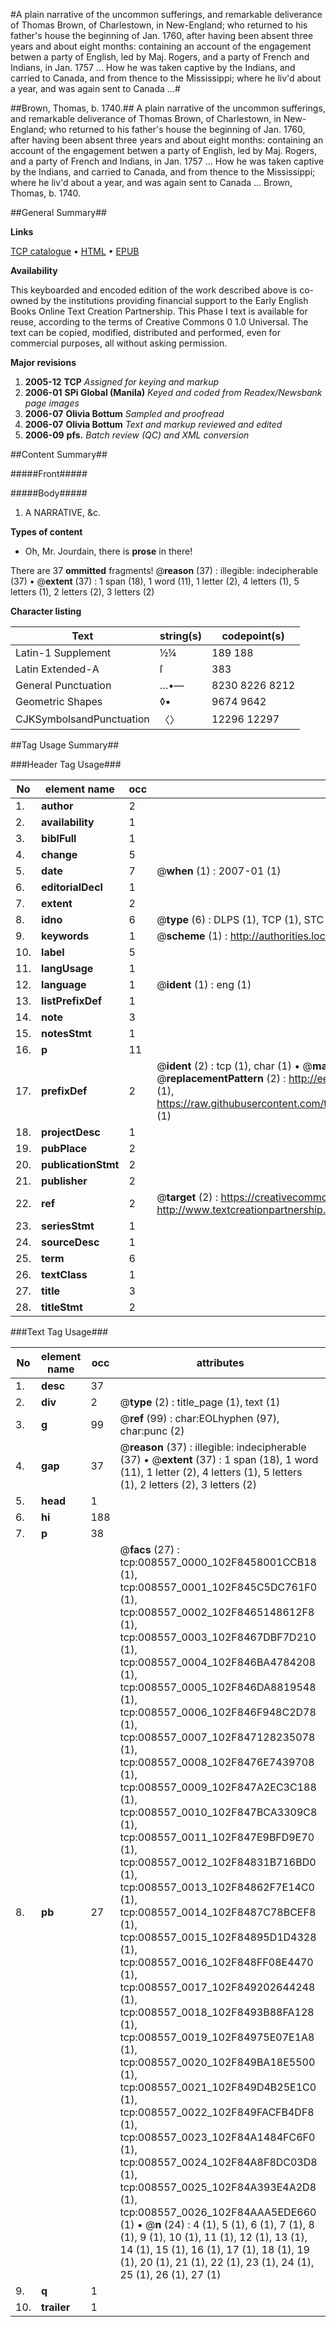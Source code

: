 #A plain narrative of the uncommon sufferings, and remarkable deliverance of Thomas Brown, of Charlestown, in New-England; who returned to his father's house the beginning of Jan. 1760, after having been absent three years and about eight months: containing an account of the engagement betwen a party of English, led by Maj. Rogers, and a party of French and Indians, in Jan. 1757 ... How he was taken captive by the Indians, and carried to Canada, and from thence to the Mississippi; where he liv'd about a year, and was again sent to Canada ...#

##Brown, Thomas, b. 1740.##
A plain narrative of the uncommon sufferings, and remarkable deliverance of Thomas Brown, of Charlestown, in New-England; who returned to his father's house the beginning of Jan. 1760, after having been absent three years and about eight months: containing an account of the engagement betwen a party of English, led by Maj. Rogers, and a party of French and Indians, in Jan. 1757 ... How he was taken captive by the Indians, and carried to Canada, and from thence to the Mississippi; where he liv'd about a year, and was again sent to Canada ...
Brown, Thomas, b. 1740.

##General Summary##

**Links**

[TCP catalogue](http://www.ota.ox.ac.uk/tcp/)  • 
[HTML](http://tei.it.ox.ac.uk/tcp/Texts-HTML/free/N06/N06738.html)  • 
[EPUB](http://tei.it.ox.ac.uk/tcp/Texts-EPUB/free/N06/N06738.epub)

**Availability**

This keyboarded and encoded edition of the
	       work described above is co-owned by the institutions
	       providing financial support to the Early English Books
	       Online Text Creation Partnership. This Phase I text is
	       available for reuse, according to the terms of Creative
	       Commons 0 1.0 Universal. The text can be copied,
	       modified, distributed and performed, even for
	       commercial purposes, all without asking permission.

**Major revisions**

1. __2005-12__ __TCP__ *Assigned for keying and markup*
1. __2006-01__ __SPi Global (Manila)__ *Keyed and coded from Readex/Newsbank page images*
1. __2006-07__ __Olivia Bottum__ *Sampled and proofread*
1. __2006-07__ __Olivia Bottum__ *Text and markup reviewed and edited*
1. __2006-09__ __pfs.__ *Batch review (QC) and XML conversion*

##Content Summary##

#####Front#####

#####Body#####

1. A NARRATIVE, &c.

**Types of content**

  * Oh, Mr. Jourdain, there is **prose** in there!

There are 37 **ommitted** fragments! 
 @__reason__ (37) : illegible: indecipherable (37)  •  @__extent__ (37) : 1 span (18), 1 word (11), 1 letter (2), 4 letters (1), 5 letters (1), 2 letters (2), 3 letters (2)

**Character listing**


|Text|string(s)|codepoint(s)|
|---|---|---|
|Latin-1 Supplement|½¼|189 188|
|Latin Extended-A|ſ|383|
|General Punctuation|…•—|8230 8226 8212|
|Geometric Shapes|◊▪|9674 9642|
|CJKSymbolsandPunctuation|〈〉|12296 12297|

##Tag Usage Summary##

###Header Tag Usage###

|No|element name|occ|attributes|
|---|---|---|---|
|1.|__author__|2||
|2.|__availability__|1||
|3.|__biblFull__|1||
|4.|__change__|5||
|5.|__date__|7| @__when__ (1) : 2007-01 (1)|
|6.|__editorialDecl__|1||
|7.|__extent__|2||
|8.|__idno__|6| @__type__ (6) : DLPS (1), TCP (1), STC (1), NOTIS (1), IMAGE-SET (1), EVANS-CITATION (1)|
|9.|__keywords__|1| @__scheme__ (1) : http://authorities.loc.gov/ (1)|
|10.|__label__|5||
|11.|__langUsage__|1||
|12.|__language__|1| @__ident__ (1) : eng (1)|
|13.|__listPrefixDef__|1||
|14.|__note__|3||
|15.|__notesStmt__|1||
|16.|__p__|11||
|17.|__prefixDef__|2| @__ident__ (2) : tcp (1), char (1)  •  @__matchPattern__ (2) : ([0-9\-]+):([0-9IVX]+) (1), (.+) (1)  •  @__replacementPattern__ (2) : http://eebo.chadwyck.com/downloadtiff?vid=$1&page=$2 (1), https://raw.githubusercontent.com/textcreationpartnership/Texts/master/tcpchars.xml#$1 (1)|
|18.|__projectDesc__|1||
|19.|__pubPlace__|2||
|20.|__publicationStmt__|2||
|21.|__publisher__|2||
|22.|__ref__|2| @__target__ (2) : https://creativecommons.org/publicdomain/zero/1.0/ (1), http://www.textcreationpartnership.org/docs/. (1)|
|23.|__seriesStmt__|1||
|24.|__sourceDesc__|1||
|25.|__term__|6||
|26.|__textClass__|1||
|27.|__title__|3||
|28.|__titleStmt__|2||


###Text Tag Usage###

|No|element name|occ|attributes|
|---|---|---|---|
|1.|__desc__|37||
|2.|__div__|2| @__type__ (2) : title_page (1), text (1)|
|3.|__g__|99| @__ref__ (99) : char:EOLhyphen (97), char:punc (2)|
|4.|__gap__|37| @__reason__ (37) : illegible: indecipherable (37)  •  @__extent__ (37) : 1 span (18), 1 word (11), 1 letter (2), 4 letters (1), 5 letters (1), 2 letters (2), 3 letters (2)|
|5.|__head__|1||
|6.|__hi__|188||
|7.|__p__|38||
|8.|__pb__|27| @__facs__ (27) : tcp:008557_0000_102F8458001CCB18 (1), tcp:008557_0001_102F845C5DC761F0 (1), tcp:008557_0002_102F8465148612F8 (1), tcp:008557_0003_102F8467DBF7D210 (1), tcp:008557_0004_102F846BA4784208 (1), tcp:008557_0005_102F846DA8819548 (1), tcp:008557_0006_102F846F948C2D78 (1), tcp:008557_0007_102F847128235078 (1), tcp:008557_0008_102F8476E7439708 (1), tcp:008557_0009_102F847A2EC3C188 (1), tcp:008557_0010_102F847BCA3309C8 (1), tcp:008557_0011_102F847E9BFD9E70 (1), tcp:008557_0012_102F84831B716BD0 (1), tcp:008557_0013_102F84862F7E14C0 (1), tcp:008557_0014_102F8487C78BCEF8 (1), tcp:008557_0015_102F84895D1D4328 (1), tcp:008557_0016_102F848FF08E4470 (1), tcp:008557_0017_102F849202644248 (1), tcp:008557_0018_102F8493B88FA128 (1), tcp:008557_0019_102F84975E07E1A8 (1), tcp:008557_0020_102F849BA18E5500 (1), tcp:008557_0021_102F849D4B25E1C0 (1), tcp:008557_0022_102F849FACFB4DF8 (1), tcp:008557_0023_102F84A1484FC6F0 (1), tcp:008557_0024_102F84A8F8DC03D8 (1), tcp:008557_0025_102F84A393E4A2D8 (1), tcp:008557_0026_102F84AAA5EDE660 (1)  •  @__n__ (24) : 4 (1), 5 (1), 6 (1), 7 (1), 8 (1), 9 (1), 10 (1), 11 (1), 12 (1), 13 (1), 14 (1), 15 (1), 16 (1), 17 (1), 18 (1), 19 (1), 20 (1), 21 (1), 22 (1), 23 (1), 24 (1), 25 (1), 26 (1), 27 (1)|
|9.|__q__|1||
|10.|__trailer__|1||
